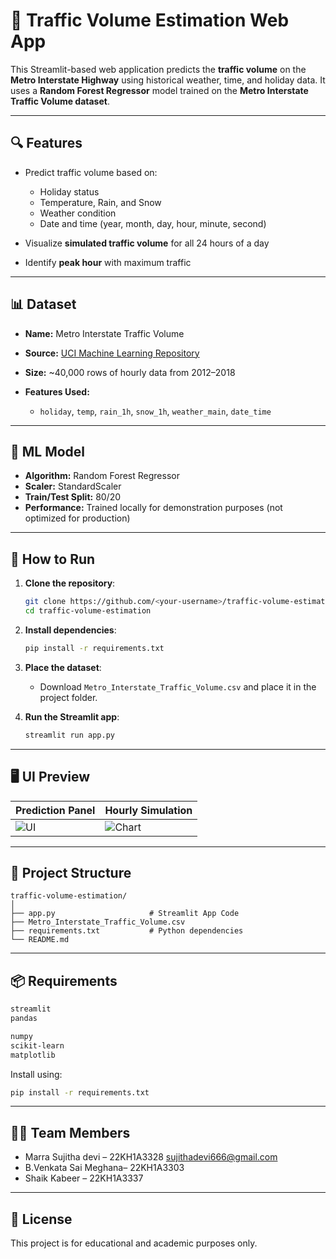 # 🚦 Traffic Volume Estimation Web App

This Streamlit-based web application predicts the **traffic volume** on the **Metro Interstate Highway** using historical weather, time, and holiday data. It uses a **Random Forest Regressor** model trained on the **Metro Interstate Traffic Volume dataset**.

---

## 🔍 Features

* Predict traffic volume based on:

  * Holiday status
  * Temperature, Rain, and Snow
  * Weather condition
  * Date and time (year, month, day, hour, minute, second)
* Visualize **simulated traffic volume** for all 24 hours of a day
* Identify **peak hour** with maximum traffic

---

## 📊 Dataset

* **Name:** Metro Interstate Traffic Volume
* **Source:** [UCI Machine Learning Repository](https://archive.ics.uci.edu/ml/datasets/Metro+Interstate+Traffic+Volume)
* **Size:** \~40,000 rows of hourly data from 2012–2018
* **Features Used:**

  * `holiday`, `temp`, `rain_1h`, `snow_1h`, `weather_main`, `date_time`

---

## 🧠 ML Model

* **Algorithm:** Random Forest Regressor
* **Scaler:** StandardScaler
* **Train/Test Split:** 80/20
* **Performance:** Trained locally for demonstration purposes (not optimized for production)

---

## 🚀 How to Run

1. **Clone the repository**:

   ```bash
   git clone https://github.com/<your-username>/traffic-volume-estimation.git
   cd traffic-volume-estimation
   ```

2. **Install dependencies**:

   ```bash
   pip install -r requirements.txt
   ```

3. **Place the dataset**:

   * Download `Metro_Interstate_Traffic_Volume.csv` and place it in the project folder.

4. **Run the Streamlit app**:

   ```bash
   streamlit run app.py
   ```

---

## 🖥️ UI Preview

| Prediction Panel                | Hourly Simulation                  |
| ------------------------------- | ---------------------------------- |
| ![UI](images/ui_prediction.png) | ![Chart](images/ui_simulation.png) |

---

## 📂 Project Structure

```
traffic-volume-estimation/
│
├── app.py                     # Streamlit App Code
├── Metro_Interstate_Traffic_Volume.csv
├── requirements.txt           # Python dependencies
└── README.md
```

---

## 📦 Requirements

```txt
streamlit
pandas

numpy
scikit-learn
matplotlib
```

Install using:

```bash
pip install -r requirements.txt
```

---

## 👨‍💻 Team Members

* Marra Sujitha devi – 22KH1A3328 [sujithadevi666@gmail.com](mailto:sujithadevi666@gmail.com)
*  B.Venkata Sai Meghana– 22KH1A3303
* Shaik Kabeer – 22KH1A3337

---

## 📜 License

This project is for educational and academic purposes only.
